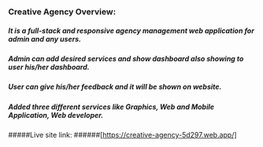 ### Creative Agency  Overview:
##### It is a full-stack and responsive agency management web application for admin and any users.
##### Admin can add desired services and show dashboard also showing to user his/her dashboard.
##### User can give his/her feedback and it will be shown on website.
##### Added three different services like Graphics, Web and Mobile Application, Web developer.








#####Live site link:
######[https://creative-agency-5d297.web.app/]
